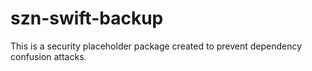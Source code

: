 # szn-swift-backup

This is a security placeholder package created to prevent dependency confusion attacks.